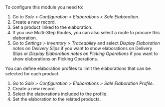 To configure this module you need to:

1.  Go to *Sale \> Configuration \> Elaborations \> Sale Elaboration*.
2.  Create a new record.
3.  Set a product linked to the elaboration.
4.  If you use Multi-Step Routes, you can also select a route to procure
    this elaboration.
5.  Go to *Settings \> Inventory \> Traceability* and select *Display
    Elaboration notes on Delivery Slips* if you want to show
    elaborations on Delivery Slips or *Display Elaboration notes on
    Picking Operations* if you want to show elaborations on Picking
    Operations.

You can define elaboration profiles to limit the elaborations that can be
selected for each product.

1.  Go to *Sale \> Configuration \> Elaborations \> Sale Elaboration Profile*.
2.  Create a new record.
3.  Select the elaborations included to the profile.
4.  Set the elaboration to the related products.
